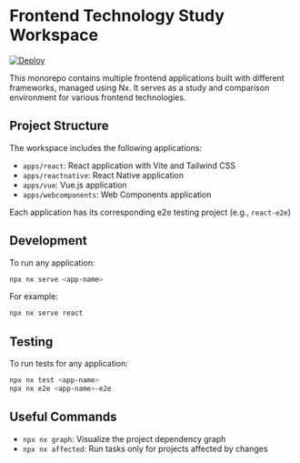 # Frontend Technology Study Workspace

[![Deploy](https://github.com/madelk/learning/actions/workflows/deploy.yml/badge.svg)](https://github.com/madelk/learning/actions/workflows/deploy.yml)

This monorepo contains multiple frontend applications built with different frameworks, managed using Nx. It serves as a study and comparison environment for various frontend technologies.

## Project Structure

The workspace includes the following applications:

- `apps/react`: React application with Vite and Tailwind CSS
- `apps/reactnative`: React Native application
- `apps/vue`: Vue.js application
- `apps/webcomponents`: Web Components application

Each application has its corresponding e2e testing project (e.g., `react-e2e`)

## Development

To run any application:

```bash
npx nx serve <app-name>
```

For example:
```bash
npx nx serve react
```

## Testing

To run tests for any application:

```bash
npx nx test <app-name>
npx nx e2e <app-name>-e2e
```

## Useful Commands

- `npx nx graph`: Visualize the project dependency graph
- `npx nx affected`: Run tasks only for projects affected by changes
